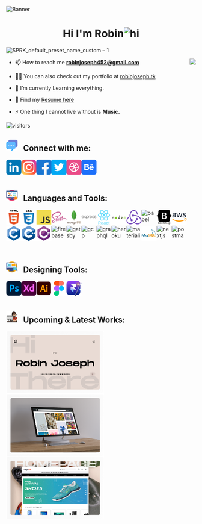 ![Banner](https://user-images.githubusercontent.com/48469274/116090470-8bd7b280-a6c1-11eb-845a-0230c54397eb.png)

<h1 align="center">Hi I'm Robin<img src="https://user-images.githubusercontent.com/1303154/88677602-1635ba80-d120-11ea-84d8-d263ba5fc3c0.gif" width="28" alt="hi"></h1>

![SPRK_default_preset_name_custom – 1](https://res.cloudinary.com/robinjoseph/image/upload/v1640533956/Web_1920_1_ijevwy.png)

<img src="https://github.com/rj-robinjoseph/rj-robinjoseph/blob/main/GIF-210427_104427.gif" align="right" height="300px" />


- 📫 How to reach me **robinjoseph452@gmail.com**

- 👨‍💻 You can also check out my portfolio at [robinjoseph.tk](https://www.robinjoseph.tk/)

- 🔭 I’m currently Learning everything.

- 📝 Find my [Resume here](https://github.com/rj-robinjoseph/rj-robinjoseph/blob/main/Resume-Robin%20Joseph.pdf)

- ⚡ One thing I cannot live without is **Music.**

![visitors](https://visitor-badge.glitch.me/badge?page_id=rj-robinjoseph&left_color=blue&right_color=red)
<br/>

<h2><img src="https://github.com/rj-robinjoseph/rj-robinjoseph/blob/main/icons/connect.png" width="30px"/>&nbsp &nbspConnect with me:</h2>
<p align="left">
 <a href="https://www.linkedin.com/in/rj-robinjoseph/" target="blank"><img align="left" src="https://github.com/rj-robinjoseph/rj-robinjoseph/blob/main/icons/linkedin.png" alt=""  width="40" /></a>
 <a href="https://www.instagram.com/rj_robinjoseph/" target="blank"><img align="left" src="https://github.com/rj-robinjoseph/rj-robinjoseph/blob/main/icons/instagram.png" alt=""  width="40" /></a>
<a href="https://www.facebook.com/robinjosephrj452/" target="blank"><img align="left" src="https://github.com/rj-robinjoseph/rj-robinjoseph/blob/main/icons/facebook.png" alt=""  width="40" /></a>
<a href="https://twitter.com/robinjoseph452" target="blank"><img align="left" src="https://github.com/rj-robinjoseph/rj-robinjoseph/blob/main/icons/twitter.png" alt="" width="40" /></a>
<a href="https://dribbble.com/rj_robinjoseph" target="blank"><img align="left" src="https://github.com/rj-robinjoseph/rj-robinjoseph/blob/main/icons/dribbble.png" alt=""  width="40" /></a>
 <a href="https://www.behance.net/robinjoseph2" target="blank"><img align="left" src="https://github.com/rj-robinjoseph/rj-robinjoseph/blob/main/icons/behance.png" alt=""  width="40" /></a>
</p>

<br/>
<br/>
<br/>

<h2><img src="https://github.com/rj-robinjoseph/rj-robinjoseph/blob/main/icons/tools.png" width="30px"/>&nbsp &nbspLanguages and Tools:</h2>

<a href="https://www.w3.org/html/" target="_blank" rel="noreferrer"> <img src="https://raw.githubusercontent.com/devicons/devicon/master/icons/html5/html5-original-wordmark.svg" alt="html5" width="40" height="40" align="left"/> </a>
<a href="https://www.w3schools.com/css/" target="_blank" rel="noreferrer"> <img src="https://raw.githubusercontent.com/devicons/devicon/master/icons/css3/css3-original-wordmark.svg" alt="css3" width="40" height="40" align="left"/> </a>
<a href="https://developer.mozilla.org/en-US/docs/Web/JavaScript" target="_blank" rel="noreferrer"> <img src="https://raw.githubusercontent.com/devicons/devicon/master/icons/javascript/javascript-original.svg" alt="javascript" width="40" height="40" align="left"/> </a>
<a href="https://sass-lang.com" target="_blank" rel="noreferrer"> <img src="https://raw.githubusercontent.com/devicons/devicon/master/icons/sass/sass-original.svg" alt="sass" width="40" height="40" align="left"/> </a>
<a href="https://www.mongodb.com/" target="_blank" rel="noreferrer"> <img src="https://raw.githubusercontent.com/devicons/devicon/master/icons/mongodb/mongodb-original-wordmark.svg" alt="mongodb" width="40" height="40" align="left"/> </a>
<a href="https://expressjs.com" target="_blank" rel="noreferrer"> <img src="https://raw.githubusercontent.com/devicons/devicon/master/icons/express/express-original-wordmark.svg" alt="express" width="40" height="40" align="left"/> </a>
<a href="https://reactjs.org/" target="_blank" rel="noreferrer"> <img src="https://raw.githubusercontent.com/devicons/devicon/master/icons/react/react-original-wordmark.svg" alt="react" width="40" height="40" align="left"/> </a>
<a href="https://nodejs.org" target="_blank" rel="noreferrer"> <img src="https://raw.githubusercontent.com/devicons/devicon/master/icons/nodejs/nodejs-original-wordmark.svg" alt="nodejs" width="40" height="40" align="left"/> </a>
<a href="https://redux.js.org" target="_blank" rel="noreferrer"> <img src="https://raw.githubusercontent.com/devicons/devicon/master/icons/redux/redux-original.svg" alt="redux" width="40" height="40" align="left"/> </a>
<a href="https://aws.amazon.com" target="_blank" rel="noreferrer"> <img src="https://raw.githubusercontent.com/devicons/devicon/master/icons/amazonwebservices/amazonwebservices-original-wordmark.svg" alt="aws" width="40" height="40"/> </a>
<a href="https://babeljs.io/" target="_blank" rel="noreferrer"> <img src="https://www.vectorlogo.zone/logos/babeljs/babeljs-icon.svg" alt="babel" width="40" height="40" align="left"/> </a>
<a href="https://getbootstrap.com" target="_blank" rel="noreferrer"> <img src="https://raw.githubusercontent.com/devicons/devicon/master/icons/bootstrap/bootstrap-plain-wordmark.svg" alt="bootstrap" width="40" height="40" align="left"/> </a>
<a href="https://www.cprogramming.com/" target="_blank" rel="noreferrer"> <img src="https://raw.githubusercontent.com/devicons/devicon/master/icons/c/c-original.svg" alt="c" width="40" height="40" align="left"/> </a>
<a href="https://www.w3schools.com/cpp/" target="_blank" rel="noreferrer"> <img src="https://raw.githubusercontent.com/devicons/devicon/master/icons/cplusplus/cplusplus-original.svg" alt="cplusplus" width="40" height="40" align="left"/> </a>
<a href="https://www.w3schools.com/cs/" target="_blank" rel="noreferrer"> <img src="https://raw.githubusercontent.com/devicons/devicon/master/icons/csharp/csharp-original.svg" alt="csharp" width="40" height="40" align="left"/> </a>
<a href="https://firebase.google.com/" target="_blank" rel="noreferrer"> <img src="https://www.vectorlogo.zone/logos/firebase/firebase-icon.svg" alt="firebase" width="40" height="40" align="left"/> </a>
<a href="https://www.gatsbyjs.com/" target="_blank" rel="noreferrer"> <img src="https://www.vectorlogo.zone/logos/gatsbyjs/gatsbyjs-icon.svg" alt="gatsby" width="40" height="40" align="left"/> </a>
<a href="https://cloud.google.com" target="_blank" rel="noreferrer"> <img src="https://www.vectorlogo.zone/logos/google_cloud/google_cloud-icon.svg" alt="gcp" width="40" height="40" align="left"/> </a>
<a href="https://graphql.org" target="_blank" rel="noreferrer"> <img src="https://www.vectorlogo.zone/logos/graphql/graphql-icon.svg" alt="graphql" width="40" height="40" align="left"/> </a>
<a href="https://heroku.com" target="_blank" rel="noreferrer"> <img src="https://www.vectorlogo.zone/logos/heroku/heroku-icon.svg" alt="heroku" width="40" height="40" align="left"/> </a>
<a href="https://materializecss.com/" target="_blank" rel="noreferrer"> <img src="https://raw.githubusercontent.com/prplx/svg-logos/5585531d45d294869c4eaab4d7cf2e9c167710a9/svg/materialize.svg" alt="materialize" width="40" height="40" align="left"/> </a>
<a href="https://www.mysql.com/" target="_blank" rel="noreferrer"> <img src="https://raw.githubusercontent.com/devicons/devicon/master/icons/mysql/mysql-original-wordmark.svg" alt="mysql" width="40" height="40" align="left"/> </a>
<a href="https://nextjs.org/" target="_blank" rel="noreferrer"> <img src="https://cdn.worldvectorlogo.com/logos/nextjs-2.svg" alt="nextjs" width="40" height="40" align="left"/> </a>
<a href="https://postman.com" target="_blank" rel="noreferrer"> <img src="https://www.vectorlogo.zone/logos/getpostman/getpostman-icon.svg" alt="postman" width="40" height="40" align="left"/> </a>

<br/>
<br/>
<br/>

<h2><img src="https://github.com/rj-robinjoseph/rj-robinjoseph/blob/main/icons/design.png" width="30px"/>&nbsp &nbspDesigning Tools:</h2>
<img align="left" alt="PS" width="40px" src="https://github.com/rj-robinjoseph/rj-robinjoseph/blob/main/icons/photoshop.png" />
<img align="left" alt="XD" width="40px" src="https://github.com/rj-robinjoseph/rj-robinjoseph/blob/main/icons/xd.png" />
<img align="left" alt="AI" width="40px" src="https://github.com/rj-robinjoseph/rj-robinjoseph/blob/main/icons/illustrator.png" />
<img align="left" alt="FIGMA" width="40px" src="https://github.com/rj-robinjoseph/rj-robinjoseph/blob/main/icons/figma.png" />
<img align="left" alt="FRAMER" width="40px" src="https://github.com/rj-robinjoseph/rj-robinjoseph/blob/main/icons/framer.png" />

<br/>
<br/>
<br/>

<h2><img src="https://github.com/rj-robinjoseph/rj-robinjoseph/blob/main/icons/computer.png" width="30px"/>&nbsp &nbspUpcoming & Latest Works:</h2>
<a href="" target="_blank" rel="noreferrer"> <img src="https://github.com/rj-robinjoseph/rj-robinjoseph/blob/main/Portfolio.png" alt="latest" width="260" align="left"/> </a>
<a href="https://github.com/rj-robinjoseph/PixaBay" target="_blank" rel="noreferrer"> <img src="https://github.com/rj-robinjoseph/rj-robinjoseph/blob/main/Pixabay.png" alt="latest" width="260" align="left"/> </a>
<a href="https://github.com/rj-robinjoseph/Shopp.my" target="_blank" rel="noreferrer"> <img src="https://github.com/rj-robinjoseph/rj-robinjoseph/blob/main/Ecommerce-design.png" alt="latest" width="260" align="left"/> </a>

